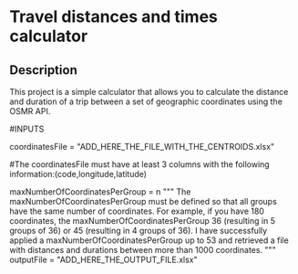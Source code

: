 # Travel distances and times calculator

## Description

This project is a simple calculator that allows you to calculate the distance and duration of a trip between a set of geographic coordinates using the OSMR API.

#INPUTS

coordinatesFile = "ADD_HERE_THE_FILE_WITH_THE_CENTROIDS.xlsx"

#The coordinatesFile must have at least 3 columns with the following information:(code,longitude,latitude)

maxNumberOfCoordinatesPerGroup = n
"""
The maxNumberOfCoordinatesPerGroup must be defined so that all groups have the same number of coordinates. 
For example, if you have 180 coordinates, the maxNumberOfCoordinatesPerGroup 36 (resulting in 5 groups of 36) 
or 45 (resulting in 4 groups of 36). 
I have successfully applied a maxNumberOfCoordinatesPerGroup up to 53 and retrieved a file with distances and durations between more than 1000 coordinates. 
"""
outputFile = "ADD_HERE_THE_OUTPUT_FILE.xlsx"
